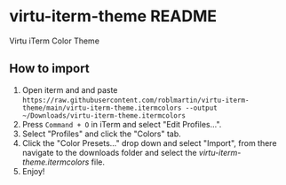 # virtu-iterm-theme README

Virtu iTerm Color Theme

## How to import

1. Open iterm and and paste `https://raw.githubusercontent.com/roblmartin/virtu-iterm-theme/main/virtu-iterm-theme.itermcolors --output ~/Downloads/virtu-iterm-theme.itermcolors`
2. Press `Command + O` in iTerm and select "Edit Profiles...".
3. Select "Profiles" and click the "Colors" tab.
4. Click the "Color Presets..." drop down and select "Import", from there navigate to the downloads folder and select the _virtu-iterm-theme.itermcolors_ file.
5. Enjoy!
